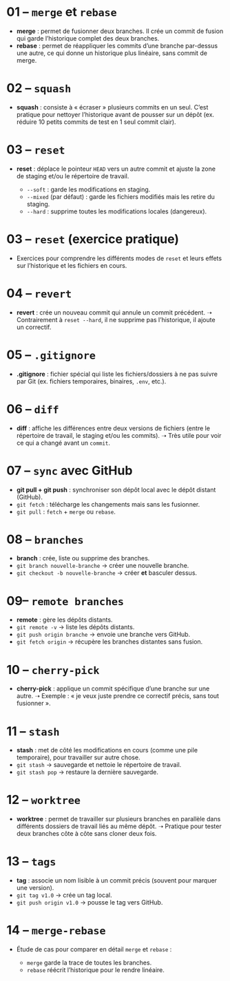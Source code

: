 # 01 – `merge` et `rebase`

* **merge** : permet de fusionner deux branches. Il crée un commit de fusion qui garde l’historique complet des deux branches.
* **rebase** : permet de réappliquer les commits d’une branche par-dessus une autre, ce qui donne un historique plus linéaire, sans commit de merge.



# 02 – `squash`

* **squash** : consiste à « écraser » plusieurs commits en un seul. C’est pratique pour nettoyer l’historique avant de pousser sur un dépôt (ex. réduire 10 petits commits de test en 1 seul commit clair).



# 03 – `reset`

* **reset** : déplace le pointeur `HEAD` vers un autre commit et ajuste la zone de staging et/ou le répertoire de travail.

  * `--soft` : garde les modifications en staging.
  * `--mixed` (par défaut) : garde les fichiers modifiés mais les retire du staging.
  * `--hard` : supprime toutes les modifications locales (dangereux).



# 03 – `reset` (exercice pratique)

* Exercices pour comprendre les différents modes de `reset` et leurs effets sur l’historique et les fichiers en cours.



# 04 – `revert`

* **revert** : crée un nouveau commit qui annule un commit précédent.
  ➝ Contrairement à `reset --hard`, il ne supprime pas l’historique, il ajoute un correctif.



# 05 – `.gitignore`

* **.gitignore** : fichier spécial qui liste les fichiers/dossiers à ne pas suivre par Git (ex. fichiers temporaires, binaires, `.env`, etc.).



# 06 – `diff`

* **diff** : affiche les différences entre deux versions de fichiers (entre le répertoire de travail, le staging et/ou les commits).
  ➝ Très utile pour voir ce qui a changé avant un `commit`.



# 07 – `sync` avec GitHub

* **git pull + git push** : synchroniser son dépôt local avec le dépôt distant (GitHub).
* `git fetch` : télécharge les changements mais sans les fusionner.
* `git pull` : `fetch` + `merge` ou `rebase`.



# 08 – `branches`

* **branch** : crée, liste ou supprime des branches.
* `git branch nouvelle-branche` → créer une nouvelle branche.
* `git checkout -b nouvelle-branche` → créer **et** basculer dessus.



# 09– `remote branches`

* **remote** : gère les dépôts distants.
* `git remote -v` → liste les dépôts distants.
* `git push origin branche` → envoie une branche vers GitHub.
* `git fetch origin` → récupère les branches distantes sans fusion.



# 10 – `cherry-pick`

* **cherry-pick** : applique un commit spécifique d’une branche sur une autre.
  ➝ Exemple : « je veux juste prendre ce correctif précis, sans tout fusionner ».



# 11 – `stash`

* **stash** : met de côté les modifications en cours (comme une pile temporaire), pour travailler sur autre chose.
* `git stash` → sauvegarde et nettoie le répertoire de travail.
* `git stash pop` → restaure la dernière sauvegarde.



# 12 – `worktree`

* **worktree** : permet de travailler sur plusieurs branches en parallèle dans différents dossiers de travail liés au même dépôt.
  ➝ Pratique pour tester deux branches côte à côte sans cloner deux fois.



# 13 – `tags`

* **tag** : associe un nom lisible à un commit précis (souvent pour marquer une version).
* `git tag v1.0` → crée un tag local.
* `git push origin v1.0` → pousse le tag vers GitHub.



# 14 – `merge-rebase`

* Étude de cas pour comparer en détail `merge` et `rebase` :

  * `merge` garde la trace de toutes les branches.
  * `rebase` réécrit l’historique pour le rendre linéaire.

